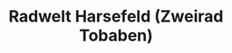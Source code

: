 ---
title: "Radwelt Harsefeld (Zweirad Tobaben)"
url: /harsefeld/radwelt-harsefeld-zweirad-tobaben/
shop: Fahrrad
---
